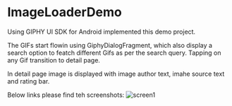 # ImageLoaderDemo
Using GIPHY UI SDK for Android implemented this demo project.

The GIFs start flowin using GiphyDialogFragment, which also display a search option to featch different Gifs as per the search query.
Tapping on any Gif transition to detail page.

In detail page image is displayed with image author text, imahe source text and rating bar.

Below links please find teh screenshots:
![screen1](https://user-images.githubusercontent.com/441187/94411223-2cb2bf00-012d-11eb-8954-ead7dae4b2a2.png)
